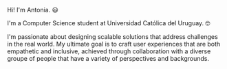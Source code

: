 Hi! I'm Antonia. :smiley:

I'm a Computer Science student at Universidad Católica del Uruguay. :nerd_face: 

I'm passionate about designing scalable solutions that address challenges in the real world. My ultimate goal is to craft user experiences that are both empathetic and inclusive, achieved through collaboration with a diverse groupe of people that have a variety of perspectives and backgrounds.

<!---
antoniamescia/antoniamescia is a ✨ special ✨ repository because its `README.md` (this file) appears on your GitHub profile.
You can click the Preview link to take a look at your changes.
--->
